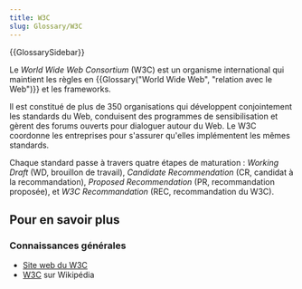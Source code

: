 ```yaml
---
title: W3C
slug: Glossary/W3C
---
```


{{GlossarySidebar}}

Le _World Wide Web Consortium_ (W3C) est un organisme international qui maintient les règles en {{Glossary("World Wide Web", "relation avec le Web")}} et les frameworks.

Il est constitué de plus de 350 organisations qui développent conjointement les standards du Web, conduisent des programmes de sensibilisation et gèrent des forums ouverts pour dialoguer autour du Web. Le W3C coordonne les entreprises pour s'assurer qu'elles implémentent les mêmes standards.

Chaque standard passe à travers quatre étapes de maturation : _Working Draft_ (WD, brouillon de travail), _Candidate Recommendation_ (CR, candidat à la recommandation), _Proposed Recommendation_ (PR, recommandation proposée), et _W3C Recommandation_ (REC, recommandation du W3C).

## Pour en savoir plus

### Connaissances générales

- [Site web du W3C](http://www.w3.org/)
- [W3C](https://fr.wikipedia.org/wiki/World_Wide_Web_Consortium) sur Wikipédia
